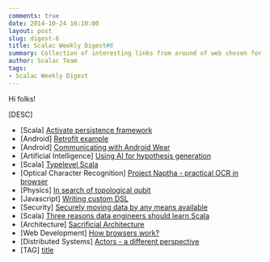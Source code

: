 ```yaml
---
comments: true
date: 2014-10-24 16:10:00
layout: post
slug: digest-6
title: Scalac Weekly Digest#6
summary: Collection of interesting links from around of web chosen for you by Scalac team
author: Scalac Team
tags:
- Scalac Weekly Digest
---
```


Hi folks! 

[DESC]

* \[Scala\] [Activate persistence framework](http://activate-framework.org/)
* \[Android\] [Retrofit example](http://inaka.net/blog/2014/10/10/android-retrofit-rest-client/)
* \[Android\] [Communicating with Android Wear](http://ptrprograms.blogspot.com/2014/10/a-guide-to-android-wear-message-api.html)
* \[Artificial Intelligence\] [Using AI for hypothesis generation](http://www.economist.com/news/science-and-technology/21621704-new-type-software-helps-researchers-decide-what-they-should-be-looking)
* \[Scala\] [Typelevel Scala](http://typelevel.org/blog/2014/09/02/typelevel-scala.html)
* \[Optical Character Recognition\] [Project Naptha - practical OCR in browser](http://projectnaptha.com/)
* \[Physics\] [In search of topological qubit](http://www.technologyreview.com/featuredstory/531606/microsofts-quantum-mechanics/)
* \[Javascript\] [Writing custom DSL](https://www.youtube.com/watch?v=lm4jEcnWeKI&index=11&list=PL37ZVnwpeshFXOP2lqCUykYPXYNsK_fgN)
* \[Security\] [Securely moving data by any means available](https://github.com/grantdobbe/endrun)
* \[Scala\] [Three reasons data engineers should learn Scala](http://www.hakkalabs.co/articles/three-reasons-data-eng-learn-scala)
* \[Architecture\] [Sacrificial Architecture](http://architects.dzone.com/articles/sacrificial-architecture)
* \[Web Development\] [How browsers work?](http://www.html5rocks.com/en/tutorials/internals/howbrowserswork/)
* \[Distributed Systems\] [Actors - a different perspective](https://research.microsoft.com/en-us/projects/orleans/default.aspx)
* \[TAG\] [title](link)

